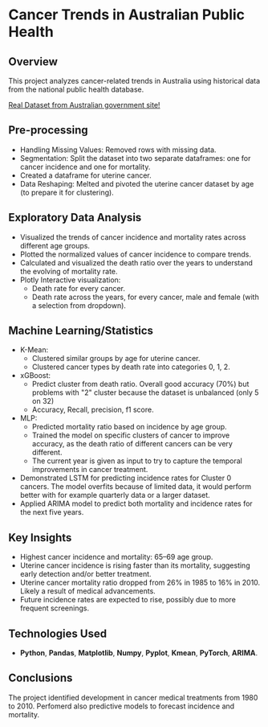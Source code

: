 # **Cancer Trends in Australian Public Health**
## **Overview**
This project analyzes cancer-related trends in Australia using historical data from the national public health database.

[Real Dataset from Australian government site!](https://data.gov.au/dataset/ds-dga-05696f6f-6ff5-42a2-904f-af5e4d1f56f8/details?q=cancer)

## **Pre-processing**
- Handling Missing Values: Removed rows with missing data.
- Segmentation: Split the dataset into two separate dataframes: one for cancer incidence and one for mortality. 
- Created a dataframe for uterine cancer.
- Data Reshaping: Melted and pivoted the uterine cancer dataset by age (to prepare it for clustering).

## **Exploratory Data Analysis**
 - Visualized the trends of cancer incidence and mortality rates across different age groups.
 - Plotted the normalized values of cancer incidence to compare trends.
 - Calculated and visualized the death ratio over the years to understand the evolving of mortality rate.
 - Plotly Interactive visualization:
   - Death rate for every cancer.
   - Death rate across the years, for every cancer, male and female (with a selection from dropdown).

## **Machine Learning/Statistics**
- K-Mean:
  - Clustered similar groups by age for uterine cancer.
  - Clustered cancer types by death rate into categories 0, 1, 2. 
- xGBoost:
  - Predict cluster from death ratio. Overall good accuracy (70%) but problems with "2" cluster because the dataset is unbalanced (only 5 on 32)
  - Accuracy, Recall, precision, f1 score.
- MLP:
  - Predicted mortality ratio based on incidence by age group.
  - Trained the model on specific clusters of cancer to improve accuracy, as the death ratio of different cancers can be very different. 
  - The current year is given as input to try to capture the temporal improvements in cancer treatment.
- Demonstrated LSTM for predicting incidence rates for Cluster 0 cancers. The model overfits because of limited data, it would perform better with for example quarterly data or a larger dataset.
- Applied ARIMA model to predict both mortality and incidence rates for the next five years.

## **Key Insights** 
- Highest cancer incidence and mortality: 65–69 age group.
- Uterine cancer incidence is rising faster than its mortality, suggesting early detection and/or better treatment.
- Uterine cancer mortality ratio dropped from 26% in 1985 to 16% in 2010. Likely a result of medical advancements.
- Future incidence rates are expected to rise, possibly due to more frequent screenings.

## **Technologies Used**
- **Python**, **Pandas**, **Matplotlib**, **Numpy**, **Pyplot**, **Kmean**, **PyTorch**, **ARIMA**.

## **Conclusions**
The project identified development in cancer medical treatments from 1980 to 2010. Perfomerd also predictive models to forecast incidence and mortality.


